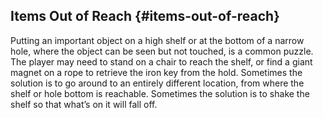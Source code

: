 ## Items Out of Reach {#items-out-of-reach}

Putting an important object on a high shelf or at the bottom of a narrow hole, where the object can be seen but not touched, is a common puzzle. The player may need to stand on a chair to reach the shelf, or find a giant magnet on a rope to retrieve the iron key from the hold. Sometimes the solution is to go around to an entirely different location, from where the shelf or hole bottom is reachable. Sometimes the solution is to shake the shelf so that what’s on it will fall off.